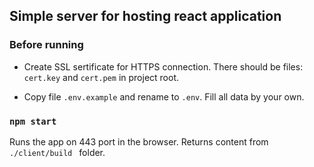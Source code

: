 ## Simple server for hosting react application

### Before running
 * Create SSL sertificate for HTTPS connection. 
There should be files: `cert.key` and `cert.pem` in project root. <br>

* Copy file `.env.example` and rename to `.env`. Fill all data by your own.

### `npm start`
Runs the app on 443 port in the browser. Returns content from `./client/build ` folder.<br>
